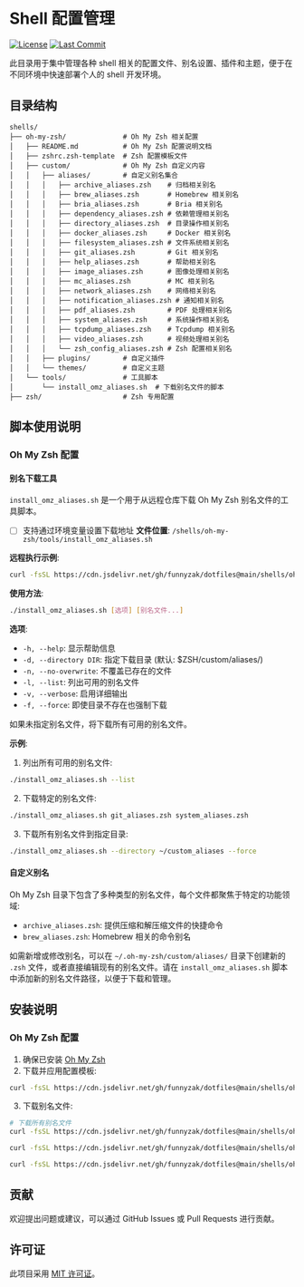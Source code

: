 # Shell 配置管理

[![License](https://img.shields.io/badge/License-MIT-blue.svg)](../LICENSE)
[![Last Commit](https://img.shields.io/github/last-commit/funnyzak/dotfiles)](https://github.com/funnyzak/dotfiles/commits/main)

此目录用于集中管理各种 shell 相关的配置文件、别名设置、插件和主题，便于在不同环境中快速部署个人的 shell 开发环境。

## 目录结构

```
shells/
├── oh-my-zsh/              # Oh My Zsh 相关配置
│   ├── README.md           # Oh My Zsh 配置说明文档
│   ├── zshrc.zsh-template  # Zsh 配置模板文件
│   ├── custom/             # Oh My Zsh 自定义内容
│   │   ├── aliases/        # 自定义别名集合
│   │   │   ├── archive_aliases.zsh    # 归档相关别名
│   │   │   ├── brew_aliases.zsh       # Homebrew 相关别名
│   │   │   ├── bria_aliases.zsh       # Bria 相关别名
│   │   │   ├── dependency_aliases.zsh # 依赖管理相关别名
│   │   │   ├── directory_aliases.zsh  # 目录操作相关别名
│   │   │   ├── docker_aliases.zsh     # Docker 相关别名
│   │   │   ├── filesystem_aliases.zsh # 文件系统相关别名
│   │   │   ├── git_aliases.zsh        # Git 相关别名
│   │   │   ├── help_aliases.zsh       # 帮助相关别名
│   │   │   ├── image_aliases.zsh      # 图像处理相关别名
│   │   │   ├── mc_aliases.zsh         # MC 相关别名
│   │   │   ├── network_aliases.zsh    # 网络相关别名
│   │   │   ├── notification_aliases.zsh # 通知相关别名
│   │   │   ├── pdf_aliases.zsh        # PDF 处理相关别名
│   │   │   ├── system_aliases.zsh     # 系统操作相关别名
│   │   │   ├── tcpdump_aliases.zsh    # Tcpdump 相关别名
│   │   │   ├── video_aliases.zsh      # 视频处理相关别名
│   │   │   └── zsh_config_aliases.zsh # Zsh 配置相关别名
│   │   ├── plugins/        # 自定义插件
│   │   └── themes/         # 自定义主题
│   └── tools/              # 工具脚本
│       └── install_omz_aliases.sh  # 下载别名文件的脚本
├── zsh/                    # Zsh 专用配置
```

## 脚本使用说明

### Oh My Zsh 配置

#### 别名下载工具

`install_omz_aliases.sh` 是一个用于从远程仓库下载 Oh My Zsh 别名文件的工具脚本。

- [ ] 支持通过环境变量设置下载地址
**文件位置**: `/shells/oh-my-zsh/tools/install_omz_aliases.sh`

**远程执行示例**:
```bash
curl -fsSL https://cdn.jsdelivr.net/gh/funnyzak/dotfiles@main/shells/oh-my-zsh/tools/install_omz_aliases.sh | bash -s -- --force
```

**使用方法**:
```bash
./install_omz_aliases.sh [选项] [别名文件...]
```

**选项**:
- `-h, --help`: 显示帮助信息
- `-d, --directory DIR`: 指定下载目录 (默认: $ZSH/custom/aliases/)
- `-n, --no-overwrite`: 不覆盖已存在的文件
- `-l, --list`: 列出可用的别名文件
- `-v, --verbose`: 启用详细输出
- `-f, --force`: 即使目录不存在也强制下载

如果未指定别名文件，将下载所有可用的别名文件。

**示例**:
1. 列出所有可用的别名文件:
```bash
./install_omz_aliases.sh --list
```

2. 下载特定的别名文件:
```bash
./install_omz_aliases.sh git_aliases.zsh system_aliases.zsh
```

3. 下载所有别名文件到指定目录:
```bash
./install_omz_aliases.sh --directory ~/custom_aliases --force
```

#### 自定义别名

Oh My Zsh 目录下包含了多种类型的别名文件，每个文件都聚焦于特定的功能领域:

- `archive_aliases.zsh`: 提供压缩和解压缩文件的快捷命令
- `brew_aliases.zsh`: Homebrew 相关的命令别名

如需新增或修改别名，可以在 `~/.oh-my-zsh/custom/aliases/` 目录下创建新的 `.zsh` 文件，或者直接编辑现有的别名文件。请在 `install_omz_aliases.sh` 脚本中添加新的别名文件路径，以便于下载和管理。

## 安装说明

### Oh My Zsh 配置

1. 确保已安装 [Oh My Zsh](https://ohmyz.sh/)
2. 下载并应用配置模板:
```bash
curl -fsSL https://cdn.jsdelivr.net/gh/funnyzak/dotfiles@main/shells/oh-my-zsh/zshrc.zsh-template > ~/.zshrc
```
3. 下载别名文件:
```bash
# 下载所有别名文件
curl -fsSL https://cdn.jsdelivr.net/gh/funnyzak/dotfiles@main/shells/oh-my-zsh/tools/install_omz_aliases.sh | bash -s -- --force

curl -fsSL https://cdn.jsdelivr.net/gh/funnyzak/dotfiles@main/shells/oh-my-zsh/tools/install_omz_aliases.sh | bash -s -- -s git_aliases.zsh

curl -fsSL https://cdn.jsdelivr.net/gh/funnyzak/dotfiles@main/shells/oh-my-zsh/tools/install_omz_aliases.sh | bash -s -- --url https://example.com/aliases/ git_aliases.zsh
```

## 贡献

欢迎提出问题或建议，可以通过 GitHub Issues 或 Pull Requests 进行贡献。

## 许可证

此项目采用 [MIT 许可证](../LICENSE)。
